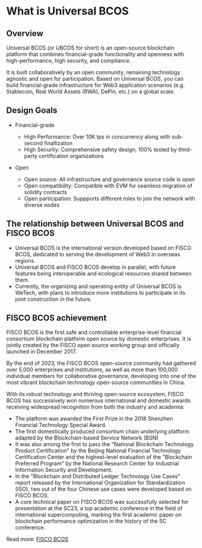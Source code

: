 # What is Universal BCOS

## Overview

<!-- The current blockchain in Web3 suffers from insufficient performance, low security, and high transaction fee, making it difficult to meet the needs of financial-grade applications.  -->

Universal BCOS (or UBCOS for short) is an open-source blockchain platform that combines financial-grade functionality and openness with high-performance, high security, and compliance.

It is built collaboratively by an open community, remaining technology agnostic and open for participation. Based on Universal BCOS, you can build financial-grade infrastructure for Web3 application scenarios (e.g. Stablecoin, Real World Assets (RWA), DePin, etc.) on a global scale.

## Design Goals

- Financial-grade
	- High Performance: Over 10K tps in concurrency along with sub-second finallization
	- High Security: Comprehensive safety design, 100% tested by third-party certification organizations

- Open
	- Open source: All infrastructure and governance source code is open
	- Open compatibility: Compatible with EVM for seamless migration of solidity contracts
	- Open participation: Suppports different roles to join the network with diverse nodes

## The relationship between Universal BCOS and FISCO BCOS

- Universal BCOS is the international version developed based on FISCO BCOS, dedicated to serving the development of Web3 in overseas regions.
- Universal BCOS and FISCO BCOS develop in parallel, with future features being interoperable and ecological resources shared between them.
- Currently, the organizing and operating entity of Universal BCOS is WeTech, with plans to introduce more institutions to participate in its joint construction in the future.

## FISCO BCOS achievement

FISCO BCOS is the first safe and controllable enterprise-level financial consortium blockchain platform open source by domestic enterprises. It is jointly created by the FISCO open source working group and officially launched in December 2017.

By the end of 2023, the FISCO BCOS open-source community had gathered over 5,000 enterprises and institutions, as well as more than 100,000 individual members for collaborative governance, developing into one of the most vibrant blockchain technology open-source communities in China.

With its robust technology and thriving open-source ecosystem, FISCO BCOS has successively won numerous international and domestic awards receiving widespread recognition from both the industry and academia:
- The platform was awarded the First Prize in the 2018 Shenzhen Financial Technology Special Award.
- The first domestically produced consortium chain underlying platform adapted by the Blockchain-based Service Network (BSN)
- It was also among the first to pass the "National Blockchain Technology Product Certification" by the Beijing National Financial Technology Certification Center and the highest-level evaluation of the "Blockchain Preferred Program" by the National Research Center for Industrial Information Security and Development.
- In the "Blockchain and Distributed Ledger Technology Use Cases" report released by the International Organization for Standardization (ISO), two out of the four Chinese use cases were developed based on FISCO BCOS.
- A core technical paper on FISCO BCOS was successfully selected for presentation at the SC23, a top academic conference in the field of international supercomputing, marking the first academic paper on blockchain performance optimization in the history of the SC conference.

Read more: [FISCO BCOS](https://github.com/FISCO-BCOS/FISCO-BCOS)